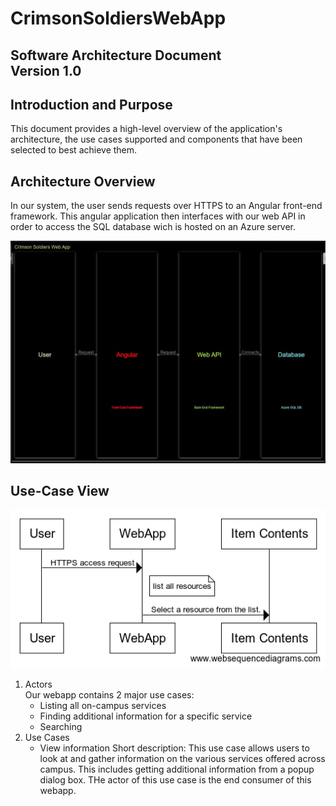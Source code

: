 # CrimsonSoldiersWebApp
**Software Architecture Document**  
**Version 1.0**  
-----------------------------------

## Introduction and Purpose
This document provides a high-level overview of the application's architecture, the use cases supported and components that have been selected to best achieve them. 

## Architecture Overview 

In our system, the user sends requests over HTTPS to an Angular front-end framework. This angular application then interfaces with our web API in order to access the SQL database wich is hosted on an Azure server.

![System Flow Diagram](https://github.com/IUS-CS/s20-project-crimson-soldiers/blob/byoungWork/doc/System%20flow%20diagram.JPG)

## Use-Case View  
![Use-Case Diagram](https://github.com/IUS-CS/s20-project-crimson-soldiers/blob/byoungWork/doc/use-case.png)  
1. Actors  
Our webapp contains 2 major use cases:
    - Listing all on-campus services
    - Finding additional information for a specific service
    - Searching
2. Use Cases  
    - View information
        Short description: This use case allows users to look at and gather information on the various services offered across campus. This includes getting additional information from a popup dialog box. THe actor of this use case is the end consumer of this webapp.


